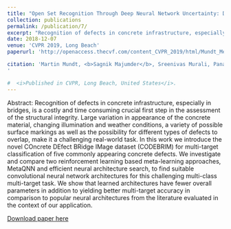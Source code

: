 ```yaml
---
title: "Open Set Recognition Through Deep Neural Network Uncertainty: Does Out-of-Distribution Detection Require Generative Classifiers?"
collection: publications
permalink: /publication/7/
excerpt: "Recognition of defects in concrete infrastructure, especially in bridges, is a costly and time consuming crucial first step in the assessment of the structural integrity. Large variation in appearance of the concrete material, changing illumination and weather conditions, a variety of possible surface markings as well as the possibility for different types of defects to overlap, make it a challenging real-world task. In this work we introduce the novel COncrete DEfect BRidge IMage dataset (CODEBRIM) for multi-target classification of five commonly appearing concrete defects. We investigate and compare two reinforcement learning based meta-learning approaches, MetaQNN and efficient neural architecture search, to find suitable convolutional neural network architectures for this challenging multi-class multi-target task. We show that learned architectures have fewer overall parameters in addition to yielding better multi-target accuracy in comparison to popular neural architectures from the literature evaluated in the context of our application."
date: 2018-12-07
venue: 'CVPR 2019, Long Beach'
paperurl: 'http://openaccess.thecvf.com/content_CVPR_2019/html/Mundt_Meta-Learning_Convolutional_Neural_Architectures_for_Multi-Target_Concrete_Defect_Classification_With_CVPR_2019_paper.html'

citation: 'Martin Mundt, <b>Sagnik Majumder</b>, Sreenivas Murali, Panagiotis Panetsos, Visvanathan Ramesh, &quot;Meta-Learning Convolutional Neural Architectures for Multi-Target Concrete Defect Classification With the COncrete DEfect BRidge IMage Dataset&quot; In: International Conference on Computer Vision and Pattern Recognition (CVPR) 2019.
'

#  <i>Published in CVPR, Long Beach, United States</i>.
---
```

Abstract: Recognition of defects in concrete infrastructure, especially in bridges, is a costly and time consuming crucial first step in the assessment of the structural integrity. Large variation in appearance of the concrete material, changing illumination and weather conditions, a variety of possible surface markings as well as the possibility for different types of defects to overlap, make it a challenging real-world task. In this work we introduce the novel COncrete DEfect BRidge IMage dataset (CODEBRIM) for multi-target classification of five commonly appearing concrete defects. We investigate and compare two reinforcement learning based meta-learning approaches, MetaQNN and efficient neural architecture search, to find suitable convolutional neural network architectures for this challenging multi-class multi-target task. We show that learned architectures have fewer overall parameters in addition to yielding better multi-target accuracy in comparison to popular neural architectures from the literature evaluated in the context of our application.

[Download paper here](http://openaccess.thecvf.com/content_CVPR_2019/papers/Mundt_Meta-Learning_Convolutional_Neural_Architectures_for_Multi-Target_Concrete_Defect_Classification_With_CVPR_2019_paper.pdf)